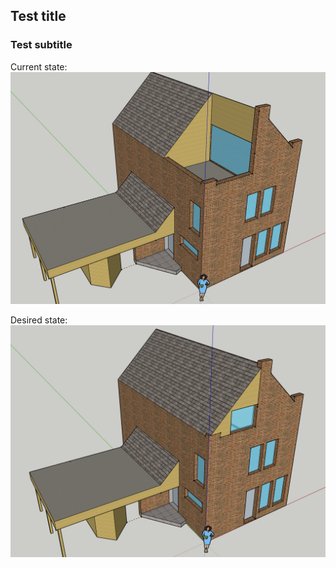 ## Test title

### Test subtitle

Current state:  
![Current](color_current.png)

Desired state:  
![Desired](color_future.png)
